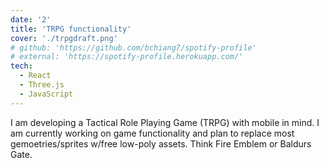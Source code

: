 ```yaml
---
date: '2'
title: 'TRPG functionality'
cover: './trpgdraft.png'
# github: 'https://github.com/bchiang7/spotify-profile'
# external: 'https://spotify-profile.herokuapp.com/'
tech:
  - React
  - Three.js
  - JavaScript
---
```


I am developing a Tactical Role Playing Game (TRPG) with mobile in mind. I am currently working on game functionality and plan to replace most gemoetries/sprites w/free low-poly assets. Think Fire Emblem or Baldurs Gate.
